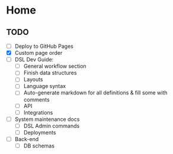 # Home

## TODO

- [ ] Deploy to GitHub Pages
- [X] Custom page order
- [ ] DSL Dev Guide:
    - [ ] General workflow section
    - [ ] Finish data structures
    - [ ] Layouts
    - [ ] Language syntax
    - [ ] Auto-generate markdown for all definitions & fill some with comments
    - [ ] API
    - [ ] Integrations
- [ ] System maintenance docs
    - [ ] DSL Admin commands
    - [ ] Deployments
- [ ] Back-end
    - [ ] DB schemas